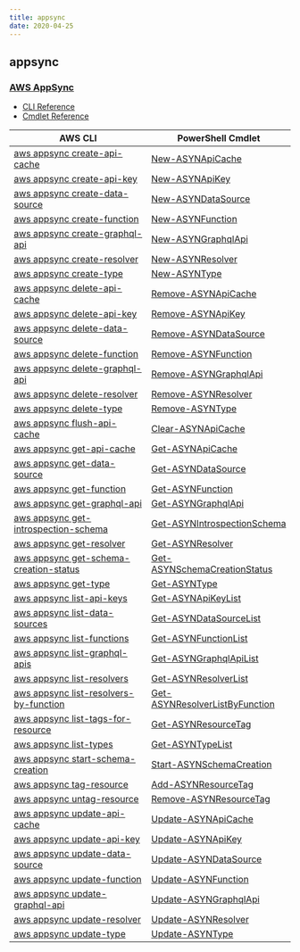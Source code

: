 ```yaml
---
title: appsync
date: 2020-04-25
---
```


## appsync

### [AWS AppSync](https://aws.amazon.com/appsync/)

* [CLI Reference](https://docs.aws.amazon.com/cli/latest/reference/appsync/index.html)
* [Cmdlet Reference](https://docs.aws.amazon.com/powershell/latest/reference/items/AWS_AppSync_cmdlets.html)

|AWS CLI|PowerShell Cmdlet|
|----|----|
|[aws appsync create-api-cache](https://docs.aws.amazon.com/cli/latest/reference/appsync/create-api-cache.html)|[New-ASYNApiCache](https://docs.aws.amazon.com/powershell/latest/reference/items/New-ASYNApiCache.html)|
|[aws appsync create-api-key](https://docs.aws.amazon.com/cli/latest/reference/appsync/create-api-key.html)|[New-ASYNApiKey](https://docs.aws.amazon.com/powershell/latest/reference/items/New-ASYNApiKey.html)|
|[aws appsync create-data-source](https://docs.aws.amazon.com/cli/latest/reference/appsync/create-data-source.html)|[New-ASYNDataSource](https://docs.aws.amazon.com/powershell/latest/reference/items/New-ASYNDataSource.html)|
|[aws appsync create-function](https://docs.aws.amazon.com/cli/latest/reference/appsync/create-function.html)|[New-ASYNFunction](https://docs.aws.amazon.com/powershell/latest/reference/items/New-ASYNFunction.html)|
|[aws appsync create-graphql-api](https://docs.aws.amazon.com/cli/latest/reference/appsync/create-graphql-api.html)|[New-ASYNGraphqlApi](https://docs.aws.amazon.com/powershell/latest/reference/items/New-ASYNGraphqlApi.html)|
|[aws appsync create-resolver](https://docs.aws.amazon.com/cli/latest/reference/appsync/create-resolver.html)|[New-ASYNResolver](https://docs.aws.amazon.com/powershell/latest/reference/items/New-ASYNResolver.html)|
|[aws appsync create-type](https://docs.aws.amazon.com/cli/latest/reference/appsync/create-type.html)|[New-ASYNType](https://docs.aws.amazon.com/powershell/latest/reference/items/New-ASYNType.html)|
|[aws appsync delete-api-cache](https://docs.aws.amazon.com/cli/latest/reference/appsync/delete-api-cache.html)|[Remove-ASYNApiCache](https://docs.aws.amazon.com/powershell/latest/reference/items/Remove-ASYNApiCache.html)|
|[aws appsync delete-api-key](https://docs.aws.amazon.com/cli/latest/reference/appsync/delete-api-key.html)|[Remove-ASYNApiKey](https://docs.aws.amazon.com/powershell/latest/reference/items/Remove-ASYNApiKey.html)|
|[aws appsync delete-data-source](https://docs.aws.amazon.com/cli/latest/reference/appsync/delete-data-source.html)|[Remove-ASYNDataSource](https://docs.aws.amazon.com/powershell/latest/reference/items/Remove-ASYNDataSource.html)|
|[aws appsync delete-function](https://docs.aws.amazon.com/cli/latest/reference/appsync/delete-function.html)|[Remove-ASYNFunction](https://docs.aws.amazon.com/powershell/latest/reference/items/Remove-ASYNFunction.html)|
|[aws appsync delete-graphql-api](https://docs.aws.amazon.com/cli/latest/reference/appsync/delete-graphql-api.html)|[Remove-ASYNGraphqlApi](https://docs.aws.amazon.com/powershell/latest/reference/items/Remove-ASYNGraphqlApi.html)|
|[aws appsync delete-resolver](https://docs.aws.amazon.com/cli/latest/reference/appsync/delete-resolver.html)|[Remove-ASYNResolver](https://docs.aws.amazon.com/powershell/latest/reference/items/Remove-ASYNResolver.html)|
|[aws appsync delete-type](https://docs.aws.amazon.com/cli/latest/reference/appsync/delete-type.html)|[Remove-ASYNType](https://docs.aws.amazon.com/powershell/latest/reference/items/Remove-ASYNType.html)|
|[aws appsync flush-api-cache](https://docs.aws.amazon.com/cli/latest/reference/appsync/flush-api-cache.html)|[Clear-ASYNApiCache](https://docs.aws.amazon.com/powershell/latest/reference/items/Clear-ASYNApiCache.html)|
|[aws appsync get-api-cache](https://docs.aws.amazon.com/cli/latest/reference/appsync/get-api-cache.html)|[Get-ASYNApiCache](https://docs.aws.amazon.com/powershell/latest/reference/items/Get-ASYNApiCache.html)|
|[aws appsync get-data-source](https://docs.aws.amazon.com/cli/latest/reference/appsync/get-data-source.html)|[Get-ASYNDataSource](https://docs.aws.amazon.com/powershell/latest/reference/items/Get-ASYNDataSource.html)|
|[aws appsync get-function](https://docs.aws.amazon.com/cli/latest/reference/appsync/get-function.html)|[Get-ASYNFunction](https://docs.aws.amazon.com/powershell/latest/reference/items/Get-ASYNFunction.html)|
|[aws appsync get-graphql-api](https://docs.aws.amazon.com/cli/latest/reference/appsync/get-graphql-api.html)|[Get-ASYNGraphqlApi](https://docs.aws.amazon.com/powershell/latest/reference/items/Get-ASYNGraphqlApi.html)|
|[aws appsync get-introspection-schema](https://docs.aws.amazon.com/cli/latest/reference/appsync/get-introspection-schema.html)|[Get-ASYNIntrospectionSchema](https://docs.aws.amazon.com/powershell/latest/reference/items/Get-ASYNIntrospectionSchema.html)|
|[aws appsync get-resolver](https://docs.aws.amazon.com/cli/latest/reference/appsync/get-resolver.html)|[Get-ASYNResolver](https://docs.aws.amazon.com/powershell/latest/reference/items/Get-ASYNResolver.html)|
|[aws appsync get-schema-creation-status](https://docs.aws.amazon.com/cli/latest/reference/appsync/get-schema-creation-status.html)|[Get-ASYNSchemaCreationStatus](https://docs.aws.amazon.com/powershell/latest/reference/items/Get-ASYNSchemaCreationStatus.html)|
|[aws appsync get-type](https://docs.aws.amazon.com/cli/latest/reference/appsync/get-type.html)|[Get-ASYNType](https://docs.aws.amazon.com/powershell/latest/reference/items/Get-ASYNType.html)|
|[aws appsync list-api-keys](https://docs.aws.amazon.com/cli/latest/reference/appsync/list-api-keys.html)|[Get-ASYNApiKeyList](https://docs.aws.amazon.com/powershell/latest/reference/items/Get-ASYNApiKeyList.html)|
|[aws appsync list-data-sources](https://docs.aws.amazon.com/cli/latest/reference/appsync/list-data-sources.html)|[Get-ASYNDataSourceList](https://docs.aws.amazon.com/powershell/latest/reference/items/Get-ASYNDataSourceList.html)|
|[aws appsync list-functions](https://docs.aws.amazon.com/cli/latest/reference/appsync/list-functions.html)|[Get-ASYNFunctionList](https://docs.aws.amazon.com/powershell/latest/reference/items/Get-ASYNFunctionList.html)|
|[aws appsync list-graphql-apis](https://docs.aws.amazon.com/cli/latest/reference/appsync/list-graphql-apis.html)|[Get-ASYNGraphqlApiList](https://docs.aws.amazon.com/powershell/latest/reference/items/Get-ASYNGraphqlApiList.html)|
|[aws appsync list-resolvers](https://docs.aws.amazon.com/cli/latest/reference/appsync/list-resolvers.html)|[Get-ASYNResolverList](https://docs.aws.amazon.com/powershell/latest/reference/items/Get-ASYNResolverList.html)|
|[aws appsync list-resolvers-by-function](https://docs.aws.amazon.com/cli/latest/reference/appsync/list-resolvers-by-function.html)|[Get-ASYNResolverListByFunction](https://docs.aws.amazon.com/powershell/latest/reference/items/Get-ASYNResolverListByFunction.html)|
|[aws appsync list-tags-for-resource](https://docs.aws.amazon.com/cli/latest/reference/appsync/list-tags-for-resource.html)|[Get-ASYNResourceTag](https://docs.aws.amazon.com/powershell/latest/reference/items/Get-ASYNResourceTag.html)|
|[aws appsync list-types](https://docs.aws.amazon.com/cli/latest/reference/appsync/list-types.html)|[Get-ASYNTypeList](https://docs.aws.amazon.com/powershell/latest/reference/items/Get-ASYNTypeList.html)|
|[aws appsync start-schema-creation](https://docs.aws.amazon.com/cli/latest/reference/appsync/start-schema-creation.html)|[Start-ASYNSchemaCreation](https://docs.aws.amazon.com/powershell/latest/reference/items/Start-ASYNSchemaCreation.html)|
|[aws appsync tag-resource](https://docs.aws.amazon.com/cli/latest/reference/appsync/tag-resource.html)|[Add-ASYNResourceTag](https://docs.aws.amazon.com/powershell/latest/reference/items/Add-ASYNResourceTag.html)|
|[aws appsync untag-resource](https://docs.aws.amazon.com/cli/latest/reference/appsync/untag-resource.html)|[Remove-ASYNResourceTag](https://docs.aws.amazon.com/powershell/latest/reference/items/Remove-ASYNResourceTag.html)|
|[aws appsync update-api-cache](https://docs.aws.amazon.com/cli/latest/reference/appsync/update-api-cache.html)|[Update-ASYNApiCache](https://docs.aws.amazon.com/powershell/latest/reference/items/Update-ASYNApiCache.html)|
|[aws appsync update-api-key](https://docs.aws.amazon.com/cli/latest/reference/appsync/update-api-key.html)|[Update-ASYNApiKey](https://docs.aws.amazon.com/powershell/latest/reference/items/Update-ASYNApiKey.html)|
|[aws appsync update-data-source](https://docs.aws.amazon.com/cli/latest/reference/appsync/update-data-source.html)|[Update-ASYNDataSource](https://docs.aws.amazon.com/powershell/latest/reference/items/Update-ASYNDataSource.html)|
|[aws appsync update-function](https://docs.aws.amazon.com/cli/latest/reference/appsync/update-function.html)|[Update-ASYNFunction](https://docs.aws.amazon.com/powershell/latest/reference/items/Update-ASYNFunction.html)|
|[aws appsync update-graphql-api](https://docs.aws.amazon.com/cli/latest/reference/appsync/update-graphql-api.html)|[Update-ASYNGraphqlApi](https://docs.aws.amazon.com/powershell/latest/reference/items/Update-ASYNGraphqlApi.html)|
|[aws appsync update-resolver](https://docs.aws.amazon.com/cli/latest/reference/appsync/update-resolver.html)|[Update-ASYNResolver](https://docs.aws.amazon.com/powershell/latest/reference/items/Update-ASYNResolver.html)|
|[aws appsync update-type](https://docs.aws.amazon.com/cli/latest/reference/appsync/update-type.html)|[Update-ASYNType](https://docs.aws.amazon.com/powershell/latest/reference/items/Update-ASYNType.html)|

